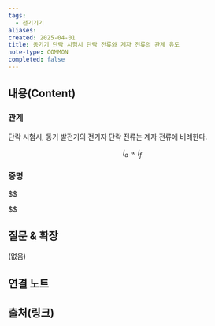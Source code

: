 ```yaml
---
tags:
  - 전기기기
aliases: 
created: 2025-04-01
title: 동기기 단락 시험시 단락 전류와 계자 전류의 관계 유도
note-type: COMMON
completed: false
---
```


## 내용(Content)

### 관계

단락 시험시, 동기 발전기의 전기자 단락 전류는 계자 전류에 비례한다.

$$
I_{a} \propto I_{f}
$$

### 증명

$$

$$


## 질문 & 확장

(없음)

## 연결 노트

## 출처(링크)

